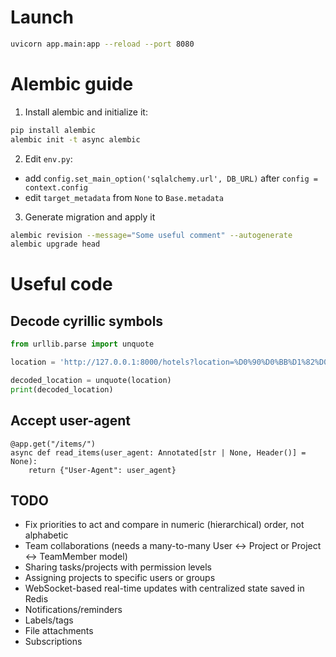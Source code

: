 # Launch
```bash
uvicorn app.main:app --reload --port 8080
```
# Alembic guide

1. Install alembic and initialize it:
```bash
pip install alembic
alembic init -t async alembic
```

2. Edit `env.py`:
- add `config.set_main_option('sqlalchemy.url', DB_URL)` after `config = context.config`
- edit `target_metadata` from `None` to `Base.metadata`

3. Generate migration and apply it
```bash
alembic revision --message="Some useful comment" --autogenerate
alembic upgrade head
```

# Useful code
## Decode cyrillic symbols
```python
from urllib.parse import unquote

location = 'http://127.0.0.1:8000/hotels?location=%D0%90%D0%BB%D1%82%D0%B0%D0%B9'

decoded_location = unquote(location)
print(decoded_location)
```

## Accept user-agent
```
@app.get("/items/")
async def read_items(user_agent: Annotated[str | None, Header()] = None):
    return {"User-Agent": user_agent}
```

## TODO

- Fix priorities to act and compare in numeric (hierarchical) order, not alphabetic 
- Team collaborations (needs a many-to-many User ↔ Project or Project ↔ TeamMember model)
- Sharing tasks/projects with permission levels
- Assigning projects to specific users or groups
- WebSocket-based real-time updates with centralized state saved in Redis
- Notifications/reminders
- Labels/tags
- File attachments
- Subscriptions
